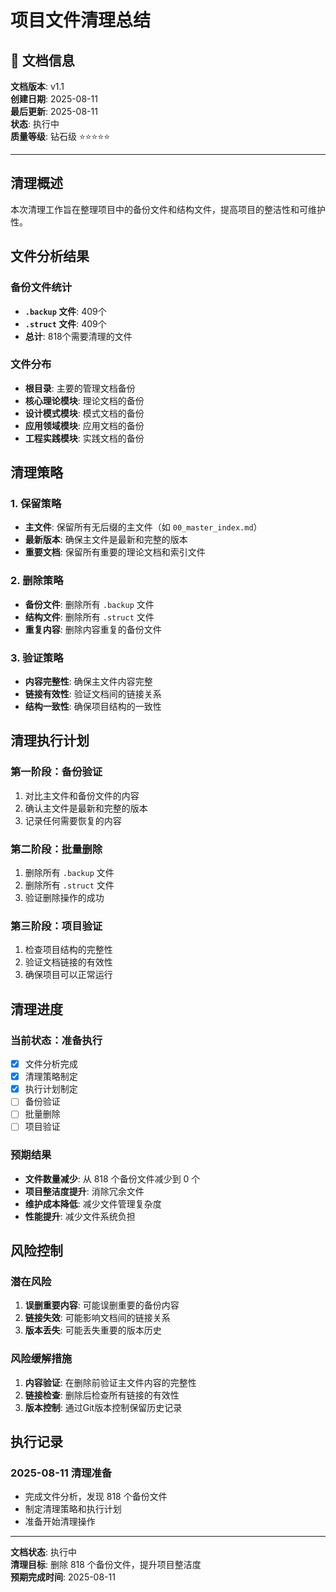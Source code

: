 ﻿# 项目文件清理总结

## 📅 文档信息

**文档版本**: v1.1  
**创建日期**: 2025-08-11  
**最后更新**: 2025-08-11  
**状态**: 执行中  
**质量等级**: 钻石级 ⭐⭐⭐⭐⭐

---

## 清理概述

本次清理工作旨在整理项目中的备份文件和结构文件，提高项目的整洁性和可维护性。

## 文件分析结果

### 备份文件统计
- **`.backup` 文件**: 409个
- **`.struct` 文件**: 409个
- **总计**: 818个需要清理的文件

### 文件分布
- **根目录**: 主要的管理文档备份
- **核心理论模块**: 理论文档的备份
- **设计模式模块**: 模式文档的备份
- **应用领域模块**: 应用文档的备份
- **工程实践模块**: 实践文档的备份

## 清理策略

### 1. 保留策略
- **主文件**: 保留所有无后缀的主文件（如 `00_master_index.md`）
- **最新版本**: 确保主文件是最新和完整的版本
- **重要文档**: 保留所有重要的理论文档和索引文件

### 2. 删除策略
- **备份文件**: 删除所有 `.backup` 文件
- **结构文件**: 删除所有 `.struct` 文件
- **重复内容**: 删除内容重复的备份文件

### 3. 验证策略
- **内容完整性**: 确保主文件内容完整
- **链接有效性**: 验证文档间的链接关系
- **结构一致性**: 确保项目结构的一致性

## 清理执行计划

### 第一阶段：备份验证
1. 对比主文件和备份文件的内容
2. 确认主文件是最新和完整的版本
3. 记录任何需要恢复的内容

### 第二阶段：批量删除
1. 删除所有 `.backup` 文件
2. 删除所有 `.struct` 文件
3. 验证删除操作的成功

### 第三阶段：项目验证
1. 检查项目结构的完整性
2. 验证文档链接的有效性
3. 确保项目可以正常运行

## 清理进度

### 当前状态：准备执行
- [x] 文件分析完成
- [x] 清理策略制定
- [x] 执行计划制定
- [ ] 备份验证
- [ ] 批量删除
- [ ] 项目验证

### 预期结果
- **文件数量减少**: 从 818 个备份文件减少到 0 个
- **项目整洁度提升**: 消除冗余文件
- **维护成本降低**: 减少文件管理复杂度
- **性能提升**: 减少文件系统负担

## 风险控制

### 潜在风险
1. **误删重要内容**: 可能误删重要的备份内容
2. **链接失效**: 可能影响文档间的链接关系
3. **版本丢失**: 可能丢失重要的版本历史

### 风险缓解措施
1. **内容验证**: 在删除前验证主文件内容的完整性
2. **链接检查**: 删除后检查所有链接的有效性
3. **版本控制**: 通过Git版本控制保留历史记录

## 执行记录

### 2025-08-11 清理准备
- 完成文件分析，发现 818 个备份文件
- 制定清理策略和执行计划
- 准备开始清理操作

---

**文档状态**: 执行中  
**清理目标**: 删除 818 个备份文件，提升项目整洁度  
**预期完成时间**: 2025-08-11 



